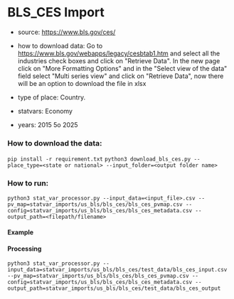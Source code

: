 # BLS_CES Import

- source: https://www.bls.gov/ces/ 

- how to download data: Go to https://www.bls.gov/webapps/legacy/cesbtab1.htm and select all the industries check boxes and click on "Retrieve Data".
In the new page click on "More Formatting Options" and in the "Select view of the data" field select "Multi series view" and click on "Retrieve Data", now there will be an option to download the file in xlsx

- type of place: Country.

- statvars: Economy

- years: 2015 5o 2025

### How to download the data:
`pip install -r requirement.txt`
`python3 download_bls_ces.py --place_type=<state or national> --input_folder=<output folder name>`

### How to run:

`python3 stat_var_processor.py --input_data=<input_file>.csv --pv_map=statvar_imports/us_bls/bls_ces/bls_ces_pvmap.csv --config=statvar_imports/us_bls/bls_ces/bls_ces_metadata.csv --output_path=<filepath/filename>`

#### Example
#### Processing
`python3 stat_var_processor.py --input_data=statvar_imports/us_bls/bls_ces/test_data/bls_ces_input.csv --pv_map=statvar_imports/us_bls/bls_ces/bls_ces_pvmap.csv --config=statvar_imports/us_bls/bls_ces/bls_ces_metadata.csv --output_path=statvar_imports/us_bls/bls_ces/test_data/bls_ces_output`
